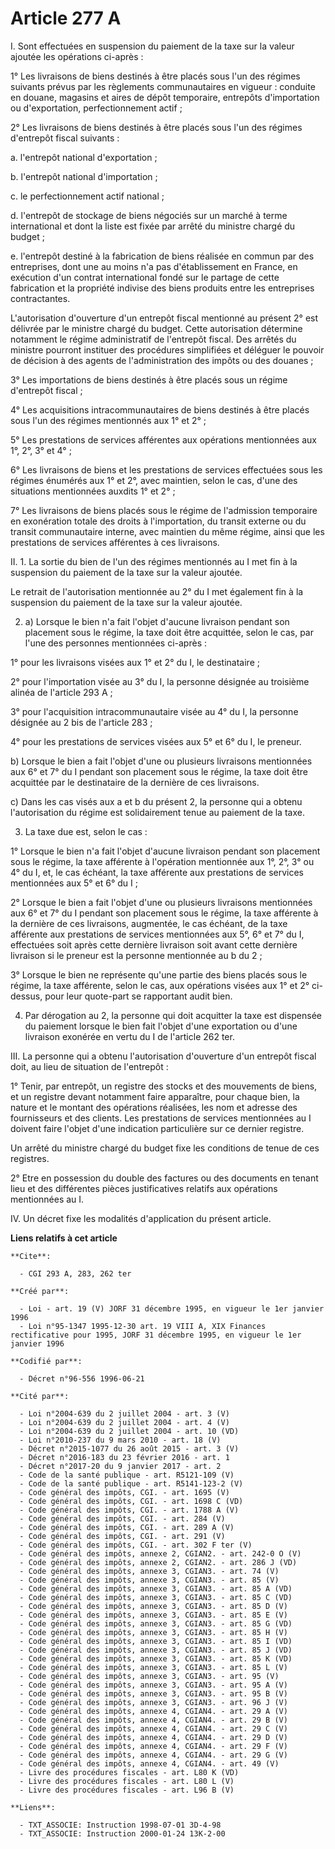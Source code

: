 # Article 277 A

I. Sont effectuées en suspension du paiement de la taxe sur la valeur ajoutée les opérations ci-après :

1° Les livraisons de biens destinés à être placés sous l'un des régimes suivants prévus par les règlements communautaires en
vigueur : conduite en douane, magasins et aires de dépôt temporaire, entrepôts d'importation ou d'exportation,
perfectionnement actif ;

2° Les livraisons de biens destinés à être placés sous l'un des régimes d'entrepôt fiscal suivants :

a. l'entrepôt national d'exportation ;

b. l'entrepôt national d'importation ;

c. le perfectionnement actif national ;

d. l'entrepôt de stockage de biens négociés sur un marché à terme international et dont la liste est fixée par arrêté du
ministre chargé du budget ;

e. l'entrepôt destiné à la fabrication de biens réalisée en commun par des entreprises, dont une au moins n'a pas
d'établissement en France, en exécution d'un contrat international fondé sur le partage de cette fabrication et la propriété
indivise des biens produits entre les entreprises contractantes.

L'autorisation d'ouverture d'un entrepôt fiscal mentionné au présent 2° est délivrée par le ministre chargé du budget. Cette
autorisation détermine notamment le régime administratif de l'entrepôt fiscal. Des arrêtés du ministre pourront instituer des
procédures simplifiées et déléguer le pouvoir de décision à des agents de l'administration des impôts ou des douanes ;

3° Les importations de biens destinés à être placés sous un régime d'entrepôt fiscal ;

4° Les acquisitions intracommunautaires de biens destinés à être placés sous l'un des régimes mentionnés aux 1° et 2° ;

5° Les prestations de services afférentes aux opérations mentionnées aux 1°, 2°, 3° et 4° ;

6° Les livraisons de biens et les prestations de services effectuées sous les régimes énumérés aux 1° et 2°, avec maintien,
selon le cas, d'une des situations mentionnées auxdits 1° et 2° ;

7° Les livraisons de biens placés sous le régime de l'admission temporaire en exonération totale des droits à l'importation,
du transit externe ou du transit communautaire interne, avec maintien du même régime, ainsi que les prestations de services
afférentes à ces livraisons.

II. 1. La sortie du bien de l'un des régimes mentionnés au I met fin à la suspension du paiement de la taxe sur la valeur
ajoutée.

Le retrait de l'autorisation mentionnée au 2° du I met également fin à la suspension du paiement de la taxe sur la valeur
ajoutée.

2. a) Lorsque le bien n'a fait l'objet d'aucune livraison pendant son placement sous le régime, la taxe doit être acquittée,
selon le cas, par l'une des personnes mentionnées ci-après :

1° pour les livraisons visées aux 1° et 2° du I, le destinataire ;

2° pour l'importation visée au 3° du I, la personne désignée au troisième alinéa de l'article 293 A ;

3° pour l'acquisition intracommunautaire visée au 4° du I, la personne désignée au 2 bis de l'article 283 ;

4° pour les prestations de services visées aux 5° et 6° du I, le preneur.

b) Lorsque le bien a fait l'objet d'une ou plusieurs livraisons mentionnées aux 6° et 7° du I pendant son placement sous le
régime, la taxe doit être acquittée par le destinataire de la dernière de ces livraisons.

c) Dans les cas visés aux a et b du présent 2, la personne qui a obtenu l'autorisation du régime est solidairement tenue au
paiement de la taxe.

3. La taxe due est, selon le cas :

1° Lorsque le bien n'a fait l'objet d'aucune livraison pendant son placement sous le régime, la taxe afférente à l'opération
mentionnée aux 1°, 2°, 3° ou 4° du I, et, le cas échéant, la taxe afférente aux prestations de services mentionnées aux 5° et
6° du I ;

2° Lorsque le bien a fait l'objet d'une ou plusieurs livraisons mentionnées aux 6° et 7° du I pendant son placement sous le
régime, la taxe afférente à la dernière de ces livraisons, augmentée, le cas échéant, de la taxe afférente aux prestations de
services mentionnées aux 5°, 6° et 7° du I, effectuées soit après cette dernière livraison soit avant cette dernière
livraison si le preneur est la personne mentionnée au b du 2 ;

3° Lorsque le bien ne représente qu'une partie des biens placés sous le régime, la taxe afférente, selon le cas, aux
opérations visées aux 1° et 2° ci-dessus, pour leur quote-part se rapportant audit bien.

4. Par dérogation au 2, la personne qui doit acquitter la taxe est dispensée du paiement lorsque le bien fait l'objet d'une
exportation ou d'une livraison exonérée en vertu du I de l'article 262 ter.

III. La personne qui a obtenu l'autorisation d'ouverture d'un entrepôt fiscal doit, au lieu de situation de l'entrepôt :

1° Tenir, par entrepôt, un registre des stocks et des mouvements de biens, et un registre devant notamment faire apparaître,
pour chaque bien, la nature et le montant des opérations réalisées, les nom et adresse des fournisseurs et des clients. Les
prestations de services mentionnées au I doivent faire l'objet d'une indication particulière sur ce dernier registre.

Un arrêté du ministre chargé du budget fixe les conditions de tenue de ces registres.

2° Etre en possession du double des factures ou des documents en tenant lieu et des différentes pièces justificatives
relatifs aux opérations mentionnées au I.

IV. Un décret fixe les modalités d'application du présent article.

**Liens relatifs à cet article**

	**Cite**:

	  - CGI 293 A, 283, 262 ter

	**Créé par**:

	  - Loi - art. 19 (V) JORF 31 décembre 1995, en vigueur le 1er janvier 1996
	  - Loi n°95-1347 1995-12-30 art. 19 VIII A, XIX Finances rectificative pour 1995, JORF 31 décembre 1995, en vigueur le 1er janvier 1996

	**Codifié par**:

	  - Décret n°96-556 1996-06-21

	**Cité par**:

	  - Loi n°2004-639 du 2 juillet 2004 - art. 3 (V)
	  - Loi n°2004-639 du 2 juillet 2004 - art. 4 (V)
	  - Loi n°2004-639 du 2 juillet 2004 - art. 10 (VD)
	  - Loi n°2010-237 du 9 mars 2010 - art. 18 (V)
	  - Décret n°2015-1077 du 26 août 2015 - art. 3 (V)
	  - Décret n°2016-183 du 23 février 2016 - art. 1
	  - Décret n°2017-20 du 9 janvier 2017 - art. 2
	  - Code de la santé publique - art. R5121-109 (V)
	  - Code de la santé publique - art. R5141-123-2 (V)
	  - Code général des impôts, CGI. - art. 1695 (V)
	  - Code général des impôts, CGI. - art. 1698 C (VD)
	  - Code général des impôts, CGI. - art. 1788 A (V)
	  - Code général des impôts, CGI. - art. 284 (V)
	  - Code général des impôts, CGI. - art. 289 A (V)
	  - Code général des impôts, CGI. - art. 291 (V)
	  - Code général des impôts, CGI. - art. 302 F ter (V)
	  - Code général des impôts, annexe 2, CGIAN2. - art. 242-0 O (V)
	  - Code général des impôts, annexe 2, CGIAN2. - art. 286 J (VD)
	  - Code général des impôts, annexe 3, CGIAN3. - art. 74 (V)
	  - Code général des impôts, annexe 3, CGIAN3. - art. 85 (V)
	  - Code général des impôts, annexe 3, CGIAN3. - art. 85 A (VD)
	  - Code général des impôts, annexe 3, CGIAN3. - art. 85 C (VD)
	  - Code général des impôts, annexe 3, CGIAN3. - art. 85 D (V)
	  - Code général des impôts, annexe 3, CGIAN3. - art. 85 E (V)
	  - Code général des impôts, annexe 3, CGIAN3. - art. 85 G (VD)
	  - Code général des impôts, annexe 3, CGIAN3. - art. 85 H (V)
	  - Code général des impôts, annexe 3, CGIAN3. - art. 85 I (VD)
	  - Code général des impôts, annexe 3, CGIAN3. - art. 85 J (VD)
	  - Code général des impôts, annexe 3, CGIAN3. - art. 85 K (VD)
	  - Code général des impôts, annexe 3, CGIAN3. - art. 85 L (V)
	  - Code général des impôts, annexe 3, CGIAN3. - art. 95 (V)
	  - Code général des impôts, annexe 3, CGIAN3. - art. 95 A (V)
	  - Code général des impôts, annexe 3, CGIAN3. - art. 95 B (V)
	  - Code général des impôts, annexe 3, CGIAN3. - art. 96 J (V)
	  - Code général des impôts, annexe 4, CGIAN4. - art. 29 A (V)
	  - Code général des impôts, annexe 4, CGIAN4. - art. 29 B (V)
	  - Code général des impôts, annexe 4, CGIAN4. - art. 29 C (V)
	  - Code général des impôts, annexe 4, CGIAN4. - art. 29 D (V)
	  - Code général des impôts, annexe 4, CGIAN4. - art. 29 F (V)
	  - Code général des impôts, annexe 4, CGIAN4. - art. 29 G (V)
	  - Code général des impôts, annexe 4, CGIAN4. - art. 49 (V)
	  - Livre des procédures fiscales - art. L80 K (VD)
	  - Livre des procédures fiscales - art. L80 L (V)
	  - Livre des procédures fiscales - art. L96 B (V)

	**Liens**:

	  - TXT_ASSOCIE: Instruction 1998-07-01 3D-4-98
	  - TXT_ASSOCIE: Instruction 2000-01-24 13K-2-00
